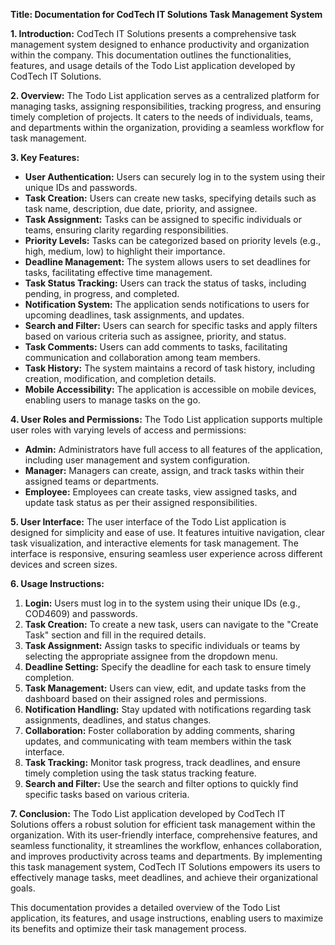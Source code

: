  **Title: Documentation for CodTech IT Solutions Task Management System**

**1. Introduction:**
CodTech IT Solutions presents a comprehensive task management system designed to enhance productivity and organization within the company. This documentation outlines the functionalities, features, and usage details of the Todo List application developed by CodTech IT Solutions. 

**2. Overview:**
The Todo List application serves as a centralized platform for managing tasks, assigning responsibilities, tracking progress, and ensuring timely completion of projects. It caters to the needs of individuals, teams, and departments within the organization, providing a seamless workflow for task management.

**3. Key Features:**
- **User Authentication:** Users can securely log in to the system using their unique IDs and passwords.
- **Task Creation:** Users can create new tasks, specifying details such as task name, description, due date, priority, and assignee.
- **Task Assignment:** Tasks can be assigned to specific individuals or teams, ensuring clarity regarding responsibilities.
- **Priority Levels:** Tasks can be categorized based on priority levels (e.g., high, medium, low) to highlight their importance.
- **Deadline Management:** The system allows users to set deadlines for tasks, facilitating effective time management.
- **Task Status Tracking:** Users can track the status of tasks, including pending, in progress, and completed.
- **Notification System:** The application sends notifications to users for upcoming deadlines, task assignments, and updates.
- **Search and Filter:** Users can search for specific tasks and apply filters based on various criteria such as assignee, priority, and status.
- **Task Comments:** Users can add comments to tasks, facilitating communication and collaboration among team members.
- **Task History:** The system maintains a record of task history, including creation, modification, and completion details.
- **Mobile Accessibility:** The application is accessible on mobile devices, enabling users to manage tasks on the go.

**4. User Roles and Permissions:**
The Todo List application supports multiple user roles with varying levels of access and permissions:
- **Admin:** Administrators have full access to all features of the application, including user management and system configuration.
- **Manager:** Managers can create, assign, and track tasks within their assigned teams or departments.
- **Employee:** Employees can create tasks, view assigned tasks, and update task status as per their assigned responsibilities.

**5. User Interface:**
The user interface of the Todo List application is designed for simplicity and ease of use. It features intuitive navigation, clear task visualization, and interactive elements for task management. The interface is responsive, ensuring seamless user experience across different devices and screen sizes.

**6. Usage Instructions:**
1. **Login:** Users must log in to the system using their unique IDs (e.g., COD4609) and passwords.
2. **Task Creation:** To create a new task, users can navigate to the "Create Task" section and fill in the required details.
3. **Task Assignment:** Assign tasks to specific individuals or teams by selecting the appropriate assignee from the dropdown menu.
4. **Deadline Setting:** Specify the deadline for each task to ensure timely completion.
5. **Task Management:** Users can view, edit, and update tasks from the dashboard based on their assigned roles and permissions.
6. **Notification Handling:** Stay updated with notifications regarding task assignments, deadlines, and status changes.
7. **Collaboration:** Foster collaboration by adding comments, sharing updates, and communicating with team members within the task interface.
8. **Task Tracking:** Monitor task progress, track deadlines, and ensure timely completion using the task status tracking feature.
9. **Search and Filter:** Use the search and filter options to quickly find specific tasks based on various criteria.

**7. Conclusion:**
The Todo List application developed by CodTech IT Solutions offers a robust solution for efficient task management within the organization. With its user-friendly interface, comprehensive features, and seamless functionality, it streamlines the workflow, enhances collaboration, and improves productivity across teams and departments. By implementing this task management system, CodTech IT Solutions empowers its users to effectively manage tasks, meet deadlines, and achieve their organizational goals.

This documentation provides a detailed overview of the Todo List application, its features, and usage instructions, enabling users to maximize its benefits and optimize their task management process.

